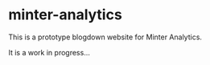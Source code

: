 # minter-analytics

This is a prototype blogdown website for Minter Analytics.

It is a work in progress...
